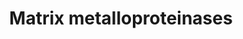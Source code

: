 ---
annotations:
- type: Pathway Ontology
  value: cell-extracellular matrix signaling pathway
authors:
- MaintBot
- Thomas
- Ddigles
- Eweitz
description: 'Matrix metalloproteinases (MMPs) are zinc-dependent endopeptidases;
  other family members are adamalysins, serralysins, and astacins. The MMPs belong
  to a larger family of proteases known as the metzincin superfamily. Collectively
  they are capable of degrading all kinds of extracellular matrix proteins, but also
  can process a number of bioactive molecules. They are known to be involved in the
  cleavage of cell surface receptors, the release of apoptotic ligands (such as the
  FAS ligand), and chemokine/cytokine in/activation. MMPs are also thought to play
  a major role on cell behaviors such as cell proliferation, migration (adhesion/dispersion),
  differentiation, angiogenesis, apoptosis and host defense.  Source: [[wikipedia:Matrix_metalloproteinase|Wikipedia]]'
last-edited: 2021-05-21
organisms:
- Pan troglodytes
redirect_from:
- /index.php/Pathway:WP942
- /instance/WP942
schema-jsonld:
- '@context': https://schema.org/
  '@id': https://wikipathways.github.io/pathways/WP942.html
  '@type': Dataset
  creator:
    '@type': Organization
    name: WikiPathways
  description: 'Matrix metalloproteinases (MMPs) are zinc-dependent endopeptidases;
    other family members are adamalysins, serralysins, and astacins. The MMPs belong
    to a larger family of proteases known as the metzincin superfamily. Collectively
    they are capable of degrading all kinds of extracellular matrix proteins, but
    also can process a number of bioactive molecules. They are known to be involved
    in the cleavage of cell surface receptors, the release of apoptotic ligands (such
    as the FAS ligand), and chemokine/cytokine in/activation. MMPs are also thought
    to play a major role on cell behaviors such as cell proliferation, migration (adhesion/dispersion),
    differentiation, angiogenesis, apoptosis and host defense.  Source: [[wikipedia:Matrix_metalloproteinase|Wikipedia]]'
  keywords:
  - MMP16
  - MMP2
  - MMP10
  - MMP14
  - MMP23B
  - MMP8
  - BSG
  - MMP11
  - MMP23A
  - MMP9
  - MMP27
  - MMP25
  - MMP3
  - MMP28
  - MMP24
  - MMP1
  - MMP7
  - TNF
  - MMP26
  - MMP17
  - MMP21
  - MMP15
  - MMP20
  - MMP13
  - MMP12
  - TIMP4
  - TIMP2
  - TIMP1
  - TIMP3
  - MMP19
  - TCF20
  license: CC0
  name: Matrix metalloproteinases
seo: CreativeWork
title: Matrix metalloproteinases
wpid: WP942
---